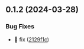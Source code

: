 ## 0.1.2 (2024-03-28)


### Bug Fixes

* :bug: fix ([2129f1c](https://github.com/ConsDotPy/snippet-box/commit/2129f1cbd7a1c508bb2c867dfe8429b52f3cc4b4))



